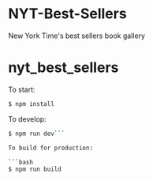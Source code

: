 # NYT-Best-Sellers
New York Time's best sellers book gallery

# nyt_best_sellers

To start:

```bash
$ npm install
```

To develop:

```bash
$ npm run dev```

To build for production:

```bash
$ npm run build
```